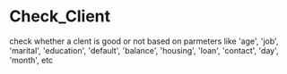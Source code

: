 # Check_Client

check whether a clent is good or not based on parmeters like 'age', 'job', 'marital', 'education', 'default', 'balance', 'housing',
       'loan', 'contact', 'day', 'month', etc
